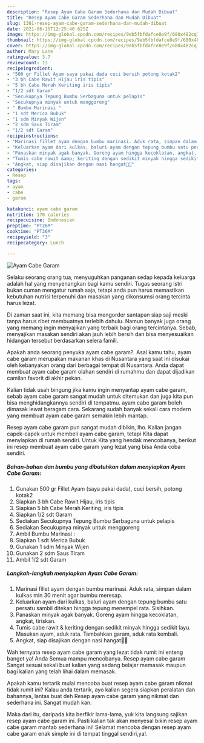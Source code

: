 ```yaml
---
description: "Resep Ayam Cabe Garam Sederhana dan Mudah Dibuat"
title: "Resep Ayam Cabe Garam Sederhana dan Mudah Dibuat"
slug: 1301-resep-ayam-cabe-garam-sederhana-dan-mudah-dibuat
date: 2021-06-15T12:25:40.625Z
image: https://img-global.cpcdn.com/recipes/9eb5fbfdafce8e9f/680x482cq70/ayam-cabe-garam-foto-resep-utama.jpg
thumbnail: https://img-global.cpcdn.com/recipes/9eb5fbfdafce8e9f/680x482cq70/ayam-cabe-garam-foto-resep-utama.jpg
cover: https://img-global.cpcdn.com/recipes/9eb5fbfdafce8e9f/680x482cq70/ayam-cabe-garam-foto-resep-utama.jpg
author: Mary Lane
ratingvalue: 3.7
reviewcount: 13
recipeingredient:
- "500 gr Fillet Ayam saya pakai dada cuci bersih potong kotak2"
- "3 bh Cabe Rawit Hijau iris tipis"
- "5 bh Cabe Merah Keriting iris tipis"
- "1/2 sdt Garam"
- "Secukupnya Tepung Bumbu Serbaguna untuk pelapis"
- "Secukupnya minyak untuk menggoreng"
- " Bumbu Marinasi "
- "1 sdt Merica Bubuk"
- "1 sdm Minyak Wijen"
- "2 sdm Saus Tiram"
- "1/2 sdt Garam"
recipeinstructions:
- "Marinasi fillet ayam dengan bumbu marinasi. Aduk rata, simpan dalam kulkas min 30 menit agar bumbu meresap."
- "Keluarkan ayam dari kulkas, baluri ayam dengan tepung bumbu satu persatu sambil ditekan hingga tepung menempel rata. Sisihkan."
- "Panaskan minyak agak banyak. Goreng ayam hingga kecoklatan, angkat, tiriskan."
- "Tumis cabe rawit &amp; keriting dengan sedikit minyak hingga sedikit layu. Masukan ayam, aduk rata. Tambahkan garam, aduk rata kembali."
- "Angkat, siap disajikan dengan nasi hangat🤤🤤"
categories:
- Resep
tags:
- ayam
- cabe
- garam

katakunci: ayam cabe garam 
nutrition: 170 calories
recipecuisine: Indonesian
preptime: "PT26M"
cooktime: "PT36M"
recipeyield: "3"
recipecategory: Lunch

---
```



![Ayam Cabe Garam](https://img-global.cpcdn.com/recipes/9eb5fbfdafce8e9f/680x482cq70/ayam-cabe-garam-foto-resep-utama.jpg)

Selaku seorang orang tua, menyuguhkan panganan sedap kepada keluarga adalah hal yang menyenangkan bagi kamu sendiri. Tugas seorang istri bukan cuman mengatur rumah saja, tetapi anda pun harus memastikan kebutuhan nutrisi terpenuhi dan masakan yang dikonsumsi orang tercinta harus lezat.

Di zaman  saat ini, kita memang bisa mengorder santapan siap saji meski tanpa harus ribet membuatnya terlebih dahulu. Namun banyak juga orang yang memang ingin menyajikan yang terbaik bagi orang tercintanya. Sebab, menyajikan masakan sendiri akan jauh lebih bersih dan bisa menyesuaikan hidangan tersebut berdasarkan selera famili. 



Apakah anda seorang penyuka ayam cabe garam?. Asal kamu tahu, ayam cabe garam merupakan makanan khas di Nusantara yang saat ini disukai oleh kebanyakan orang dari berbagai tempat di Nusantara. Anda dapat membuat ayam cabe garam olahan sendiri di rumahmu dan dapat dijadikan camilan favorit di akhir pekan.

Kalian tidak usah bingung jika kamu ingin menyantap ayam cabe garam, sebab ayam cabe garam sangat mudah untuk ditemukan dan juga kita pun bisa menghidangkannya sendiri di tempatmu. ayam cabe garam boleh dimasak lewat beragam cara. Sekarang sudah banyak sekali cara modern yang membuat ayam cabe garam semakin lebih mantap.

Resep ayam cabe garam pun sangat mudah dibikin, lho. Kalian jangan capek-capek untuk membeli ayam cabe garam, tetapi Kita dapat menyiapkan di rumah sendiri. Untuk Kita yang hendak mencobanya, berikut ini resep membuat ayam cabe garam yang lezat yang bisa Anda coba sendiri.

<!--inarticleads1-->

##### Bahan-bahan dan bumbu yang dibutuhkan dalam menyiapkan Ayam Cabe Garam:

1. Gunakan 500 gr Fillet Ayam (saya pakai dada), cuci bersih, potong kotak2
1. Siapkan 3 bh Cabe Rawit Hijau, iris tipis
1. Siapkan 5 bh Cabe Merah Keriting, iris tipis
1. Siapkan 1/2 sdt Garam
1. Sediakan Secukupnya Tepung Bumbu Serbaguna untuk pelapis
1. Sediakan Secukupnya minyak untuk menggoreng
1. Ambil  Bumbu Marinasi :
1. Siapkan 1 sdt Merica Bubuk
1. Gunakan 1 sdm Minyak Wijen
1. Gunakan 2 sdm Saus Tiram
1. Ambil 1/2 sdt Garam




<!--inarticleads2-->

##### Langkah-langkah menyiapkan Ayam Cabe Garam:

1. Marinasi fillet ayam dengan bumbu marinasi. Aduk rata, simpan dalam kulkas min 30 menit agar bumbu meresap.
1. Keluarkan ayam dari kulkas, baluri ayam dengan tepung bumbu satu persatu sambil ditekan hingga tepung menempel rata. Sisihkan.
1. Panaskan minyak agak banyak. Goreng ayam hingga kecoklatan, angkat, tiriskan.
1. Tumis cabe rawit &amp; keriting dengan sedikit minyak hingga sedikit layu. Masukan ayam, aduk rata. Tambahkan garam, aduk rata kembali.
1. Angkat, siap disajikan dengan nasi hangat🤤🤤




Wah ternyata resep ayam cabe garam yang lezat tidak rumit ini enteng banget ya! Anda Semua mampu mencobanya. Resep ayam cabe garam Sangat sesuai sekali buat kalian yang sedang belajar memasak maupun bagi kalian yang telah lihai dalam memasak.

Apakah kamu tertarik mulai mencoba buat resep ayam cabe garam nikmat tidak rumit ini? Kalau anda tertarik, ayo kalian segera siapkan peralatan dan bahannya, lantas buat deh Resep ayam cabe garam yang nikmat dan sederhana ini. Sangat mudah kan. 

Maka dari itu, daripada kita berfikir lama-lama, yuk kita langsung sajikan resep ayam cabe garam ini. Pasti kalian tak akan menyesal bikin resep ayam cabe garam mantab sederhana ini! Selamat mencoba dengan resep ayam cabe garam enak simple ini di tempat tinggal sendiri,ya!.

